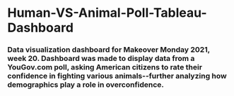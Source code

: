 # Human-VS-Animal-Poll-Tableau-Dashboard

### Data visualization dashboard for Makeover  Monday 2021, week 20. Dashboard was made to display data from a YouGov.com poll, asking American citizens to rate their confidence in fighting various animals--further analyzing how demographics play a role in overconfidence.
